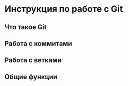  # Инструкция по работе с Git
 ## Что такое Git
 ## Работа с коммитами
 ## Работа с ветками
 ## Общие функции